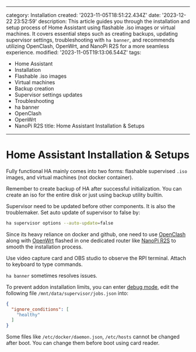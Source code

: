 ------
category: Installation
created: '2023-11-05T18:51:22.434Z'
date: '2023-12-22 23:52:59'
description: This article guides you through the installation and setup process of
  Home Assistant using flashable .iso images or virtual machines. It covers essential
  steps such as creating backups, updating supervisor settings, troubleshooting with
  `ha banner`, and recommends utilizing OpenClash, OpenWrt, and NanoPi R2S for a more
  seamless experience.
modified: '2023-11-05T19:13:06.544Z'
tags:
- Home Assistant
- Installation
- Flashable .iso images
- Virtual machines
- Backup creation
- Supervisor settings updates
- Troubleshooting
- ha banner
- OpenClash
- OpenWrt
- NanoPi R2S
title: Home Assistant Installation & Setups
------

# Home Assistant Installation & Setups

Fully functional HA mainly comes into two forms: flashable supervised `.iso` images, and virtual machines (not docker container).

Remember to create backup of HA after successful initialization. You can create an iso for the entire disk or just using backup utility builtin.

Supervisor need to be updated before other components. It is also the troublemaker. Set auto update of supervisor to false by:

```bash
ha supervisor options --auto-update=false
```

Since its heavy reliance on docker and github, one need to use [OpenClash](https://github.com/vernesong/OpenClash) along with [OpenWrt](https://openwrt.org/) flashed in one dedicated router like [NanoPi R2S](https://openwrt.org/toh/friendlyarm/nanopi_r2s) to smooth the installation process.

Use video capture card and OBS studio to observe the RPI terminal. Attach to keyboard to type commands.

`ha banner` sometimes resolves issues.

To prevent addon installation limits, you can enter [debug mode](https://developers.home-assistant.io/docs/operating-system/debugging/), edit the following file `/mnt/data/supervisor/jobs.json` into:

```json
{
  "ignore_conditions": [
    "healthy"
  ]
}
```

Some files like `/etc/docker/daemon.json`, `/etc/hosts` cannot be changed after boot. You can change them before boot using card reader.
